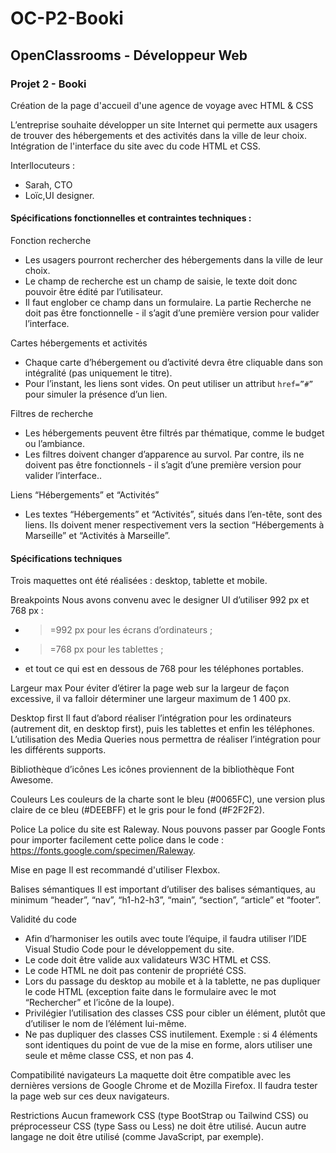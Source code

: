# OC-P2-Booki
## OpenClassrooms - Développeur Web
### Projet 2 - Booki

Création de la page d'accueil d'une agence de voyage avec HTML & CSS

L’entreprise souhaite développer un site Internet qui permette aux usagers de trouver des hébergements et des activités dans la ville de leur choix.
Intégration de l'interface du site avec du code HTML et CSS. 

Interllocuteurs :
- Sarah, CTO
- Loïc,UI designer. 

#### Spécifications fonctionnelles et contraintes techniques :

Fonction recherche
- Les usagers pourront rechercher des hébergements dans la ville de leur choix.
- Le champ de recherche est un champ de saisie, le texte doit donc pouvoir être
édité par l’utilisateur.
- Il faut englober ce champ dans un formulaire. La partie Recherche ne doit pas
être fonctionnelle - il s’agit d’une première version pour valider l’interface.

Cartes hébergements et activités
- Chaque carte d’hébergement ou d’activité devra être cliquable dans son intégralité (pas uniquement le titre).
- Pour l’instant, les liens sont vides. On peut utiliser un attribut `href=”#”` pour simuler la présence d’un lien.

Filtres de recherche
- Les hébergements peuvent être filtrés par thématique, comme le budget ou l’ambiance.
- Les filtres doivent changer d’apparence au survol. Par contre, ils ne doivent pas être fonctionnels - il s’agit d’une première version pour valider l’interface..

Liens “Hébergements” et “Activités”
- Les textes “Hébergements” et “Activités”, situés dans l’en-tête, sont des liens. Ils doivent mener respectivement vers la section “Hébergements à Marseille” et “Activités à Marseille”.

#### Spécifications techniques

Trois maquettes ont été réalisées : desktop, tablette et mobile.

Breakpoints
Nous avons convenu avec le designer UI d’utiliser 992 px et 768 px :
- >=992 px pour les écrans d’ordinateurs ;
- >=768 px pour les tablettes ;
- et tout ce qui est en dessous de 768 pour les téléphones portables.

Largeur max
Pour éviter d’étirer la page web sur la largeur de façon excessive, il va falloir déterminer une largeur maximum de 1 400 px.

Desktop first
Il faut d’abord réaliser l’intégration pour les ordinateurs (autrement dit, en desktop first), puis les tablettes et enfin les téléphones. L’utilisation des Media Queries nous permettra de réaliser l’intégration pour les différents supports.

Bibliothèque d’icônes
Les icônes proviennent de la bibliothèque Font Awesome.

Couleurs
Les couleurs de la charte sont le bleu (#0065FC), une version plus claire de ce bleu (#DEEBFF) et le gris pour le fond (#F2F2F2).

Police
La police du site est Raleway. Nous pouvons passer par Google Fonts pour importer facilement cette police dans le code : https://fonts.google.com/specimen/Raleway.

Mise en page
Il est recommandé d'utiliser Flexbox.

Balises sémantiques
Il est important d’utiliser des balises sémantiques, au minimum “header”, “nav”, “h1-h2-h3”, “main”, “section”, “article” et “footer”.

Validité du code
- Afin d’harmoniser les outils avec toute l’équipe, il faudra utiliser l’IDE Visual Studio Code pour le développement du site.
- Le code doit être valide aux validateurs W3C HTML et CSS.
- Le code HTML ne doit pas contenir de propriété CSS.
- Lors du passage du desktop au mobile et à la tablette, ne pas dupliquer le code
HTML (exception faite dans le formulaire avec le mot “Rechercher” et l’icône de la
loupe).
- Privilégier l’utilisation des classes CSS pour cibler un élément, plutôt que d’utiliser
le nom de l’élément lui-même.
- Ne pas dupliquer des classes CSS inutilement. Exemple : si 4 éléments sont
identiques du point de vue de la mise en forme, alors utiliser une seule et même classe CSS, et non pas 4.

Compatibilité navigateurs
La maquette doit être compatible avec les dernières versions de Google Chrome et de Mozilla Firefox. Il faudra tester la page web sur ces deux navigateurs.

Restrictions
Aucun framework CSS (type BootStrap ou Tailwind CSS) ou préprocesseur CSS (type Sass ou Less) ne doit être utilisé.
Aucun autre langage ne doit être utilisé (comme JavaScript, par exemple).
